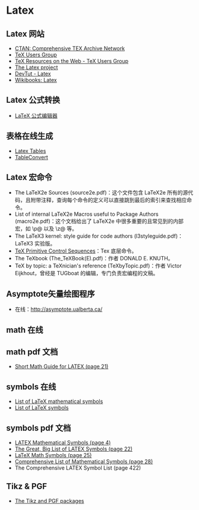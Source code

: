 # Latex

## Latex 网站

- [CTAN: Comprehensive TEX Archive Network](https://www.ctan.org/)
- [TeX Users Group](https://tug.org/)
- [TeX Resources on the Web - TeX Users Group](https://tug.org/interest.html#doc)
- [The Latex project](https://www.latex-project.org/)
- [DevTut - Latex](https://devtut.github.io/latex/)
- [Wikibooks: Latex](https://en.wikibooks.org/wiki/LaTeX)

## Latex 公式转换

- [LaTeX 公式编辑器](https://www.latexlive.com/)

## 表格在线生成

- [Latex Tables](https://www.latex-tables.com/)
- [TableConvert](https://tableconvert.com/latex-generator)

## Latex 宏命令

- The LaTeX2e Sources (source2e.pdf)：这个文件包含 LaTeX2e 所有的源代码，且附带注释，查询每个命令的定义可以直接跳到最后的索引来查找相应命令。
- List of internal LaTeX2e Macros useful to Package Authors (macro2e.pdf)：这个文档给出了 LaTeX2e 中很多重要的且常见到的内部宏，如 \p@ 以及 \z@ 等。
- The LaTeX3 kernel: style guide for code authors (l3styleguide.pdf)：LaTeX3 实验版。
- [TeX Primitive Control Sequences](https://tug.org/utilities/plain/cseq.html)：Tex 底层命令。
- The TeXbook (The_TeXBook(E).pdf)：作者 DONALD E. KNUTH。
- TeX by topic: a TeXnician's reference (TeXbyTopic.pdf)：作者 Victor Eijkhout，曾经是 TUGboat 的编辑，专门负责宏编程的文稿。

## Asymptote矢量绘图程序

- 在线：<http://asymptote.ualberta.ca/>

## math 在线

## math pdf 文档

- [Short Math Guide for LATEX (page 21)](https://ctan.math.utah.edu/ctan/tex-archive/info/short-math-guide/short-math-guide.pdf)

## symbols 在线

- [List of LaTeX mathematical symbols](https://oeis.org/wiki/List_of_LaTeX_mathematical_symbols)
- [List of LaTeX symbols](https://latex-programming.fandom.com/wiki/List_of_LaTeX_symbols)

## symbols pdf 文档

- [LATEX Mathematical Symbols (page 4)](https://www.caam.rice.edu/~heinken/latex/symbols.pdf)
- [The Great, Big List of LATEX Symbols (page 22)](https://www3.nd.edu/~nmark/UsefulFacts/LaTeX_symbols.pdf)
- [LaTeX Math Symbols (page 25)](https://www.math.uci.edu/~xiangwen/pdf/LaTeX-Math-Symbols.pdf)
- [Comprehensive List of Mathematical Symbols (page 28)](https://mathvault.ca/wp-content/uploads/Comprehensive-List-of-Mathematical-Symbols.pdf)
- The Comprehensive LATEX Symbol List (page 422)

## Tikz & PGF

- [The Tikz and PGF packages](https://tikz.dev/)
